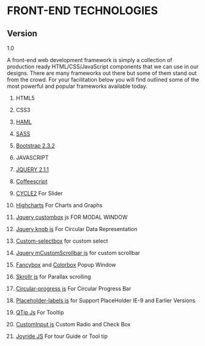 FRONT-END TECHNOLOGIES
=========



Version
----

1.0


A front-end web development framework is simply a collection of production ready HTML/CSS/JavaScript components that we can use in our designs. There are many frameworks out there but some of them stand out from the crowd. For your facilitation below you will find outlined some of the most powerful and popular frameworks available today. 


1. HTML5

2. CSS3

3. [HAML][1]

4. [SASS][2]

5. [Bootstrap 2.3.2][20]

5. JAVASCRIPT

6. [JQUERY 2.1.1][3]

7. [Coffeescript][4]

8. [CYCLE2][5] For Slider

9. [Highcharts][6] For Charts and Graphs

10. [Jquery custombox][7] js FOR MODAL WINDOW

11. [Jquery knob js][8] For Circular Data Representation

12. [Custom-selectbox][9] for custom select

14. [Jquery mCustomScrollbar js][10] for custom scrollbar

15. [Fancybox][11] and [Colorbox][12] Popup Window

16. [Skrollr js][13] for Parallax scrolling 

17. [Circular-progress js][14] For Circular Progress Bar

18. [Placeholder-labels js][15] for Support PlaceHolder IE-9 and Earlier Versions

19. [QTip Js][16] For Tooltip

20. [CustomInput js][17] Custom Radio and Check Box

21. [Joyride JS][18] For tour Guide or Tool tip




[1]:http://haml.info/
[2]:http://sass-lang.com/
[3]:http://jquery.com/download/
[4]:http://coffeescript.org/
[5]:http://jquery.malsup.com/cycle2/
[6]:http://www.highcharts.com/
[7]:http://dixso.github.io/custombox/
[8]:http://anthonyterrien.com/knob/
[9]:http://gregfranko.com/jquery.selectBoxIt.js/
[10]:http://manos.malihu.gr/jquery-custom-content-scroller/
[11]:http://fancybox.net/
[12]:http://www.jacklmoore.com/colorbox/
[13]:http://prinzhorn.github.io/skrollr/
[14]:http://p.ar2oor.pl/cprogress/
[15]:https://github.com/mathiasbynens/jquery-placeholder
[16]:http://craigsworks.com/projects/qtip/
[17]:https://github.com/filamentgroup/jQuery-Custom-Input
[18]:http://zurb.com/playground/jquery-joyride-feature-tour-plugin

[20]:http://getbootstrap.com/2.3.2/

